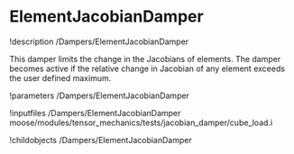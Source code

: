 # ElementJacobianDamper
!description /Dampers/ElementJacobianDamper

This damper limits the change in the Jacobians of elements. The damper becomes active if the relative change in Jacobian of any element exceeds the user defined maximum.

!parameters /Dampers/ElementJacobianDamper

!inputfiles /Dampers/ElementJacobianDamper
moose/modules/tensor_mechanics/tests/jacobian_damper/cube_load.i

!childobjects /Dampers/ElementJacobianDamper
